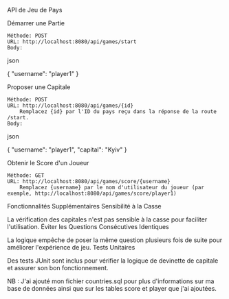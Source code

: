 API de Jeu de Pays

Démarrer une Partie

    Méthode: POST
    URL: http://localhost:8080/api/games/start
    Body:

json

{
  "username": "player1"
}


Proposer une Capitale

    Méthode: POST
    URL: http://localhost:8080/api/games/{id}
        Remplacez {id} par l'ID du pays reçu dans la réponse de la route /start.
    Body:

json

{
  "username": "player1",
  "capital": "Kyiv"
}



Obtenir le Score d'un Joueur

    Méthode: GET
    URL: http://localhost:8080/api/games/score/{username}
        Remplacez {username} par le nom d'utilisateur du joueur (par exemple, http://localhost:8080/api/games/score/player1)


Fonctionnalités Supplémentaires
Sensibilité à la Casse

La vérification des capitales n'est pas sensible à la casse pour faciliter l'utilisation.
Éviter les Questions Consécutives Identiques

La logique empêche de poser la même question plusieurs fois de suite pour améliorer l'expérience de jeu.
Tests Unitaires

Des tests JUnit sont inclus pour vérifier la logique de devinette de capitale et assurer son bon fonctionnement.

NB : J'ai ajouté mon fichier countries.sql pour plus d'informations sur ma base de données ainsi que sur les tables score et player que j'ai ajoutées.
